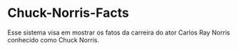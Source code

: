 # Chuck-Norris-Facts
Esse sistema visa em mostrar os fatos da carreira do ator Carlos Ray Norris conhecido como Chuck Norris.
